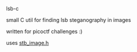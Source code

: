 lsb-c

small C util for finding lsb steganography in images

written for picoctf challenges :)

uses [stb_image.h](https://github.com/nothings/stb)
